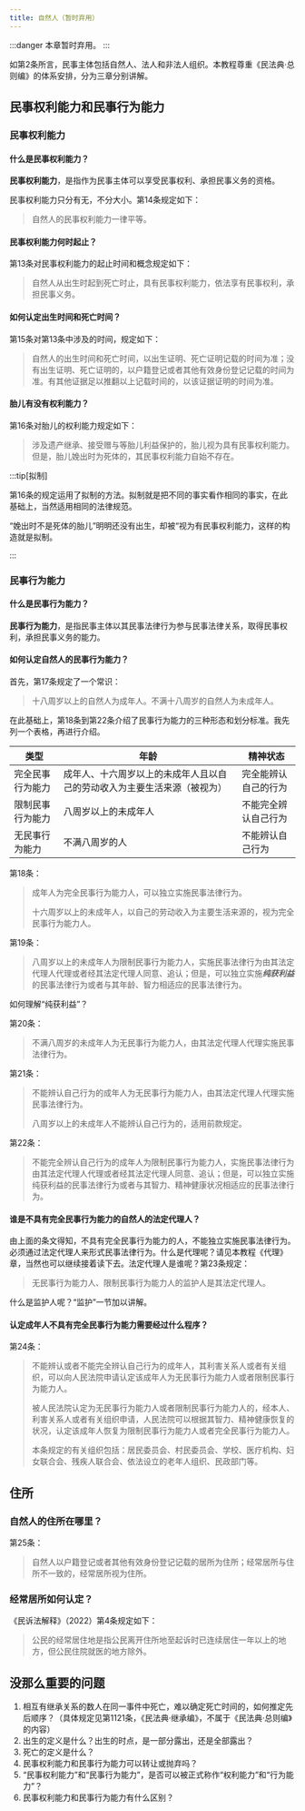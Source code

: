 ```yaml
---
title: 自然人（暂时弃用）
---
```


:::danger
本章暂时弃用。
:::

如第2条所言，民事主体包括自然人、法人和非法人组织。本教程尊重《民法典·总则编》的体系安排，分为三章分别讲解。


## 民事权利能力和民事行为能力

### 民事权利能力

#### 什么是民事权利能力？

**民事权利能力**，是指作为民事主体可以享受民事权利、承担民事义务的资格。

民事权利能力只分有无，不分大小。第14条规定如下：

> 自然人的民事权利能力一律平等。 

#### 民事权利能力何时起止？

第13条对民事权利能力的起止时间和概念规定如下：

> 自然人从出生时起到死亡时止，具有民事权利能力，依法享有民事权利，承担民事义务。 

#### 如何认定出生时间和死亡时间？

第15条对第13条中涉及的时间，规定如下：

> 自然人的出生时间和死亡时间，以出生证明、死亡证明记载的时间为准；没有出生证明、死亡证明的，以户籍登记或者其他有效身份登记记载的时间为准。有其他证据足以推翻以上记载时间的，以该证据证明的时间为准。 

#### 胎儿有没有权利能力？

第16条对胎儿的权利能力规定如下：

> 涉及遗产继承、接受赠与等胎儿利益保护的，胎儿视为具有民事权利能力。但是，胎儿娩出时为死体的，其民事权利能力自始不存在。

:::tip[拟制]

第16条的规定运用了拟制的方法。拟制就是把不同的事实看作相同的事实，在此基础上，当然适用相同的法律规范。

“娩出时不是死体的胎儿”明明还没有出生，却被“视为有民事权利能力，这样的构造就是拟制。

:::


### 民事行为能力

#### 什么是民事行为能力？

**民事行为能力**，是指民事主体以其民事法律行为参与民事法律关系，取得民事权利，承担民事义务的能力。

#### 如何认定自然人的民事行为能力？

首先，第17条规定了一个常识：

> 十八周岁以上的自然人为成年人。不满十八周岁的自然人为未成年人。 

在此基础上，第18条到第22条介绍了民事行为能力的三种形态和划分标准。我先列一个表格，再进行介绍。

|类型|年龄|精神状态|
|----|--|-------|
|完全民事行为能力|成年人、十六周岁以上的未成年人且以自己的劳动收入为主要生活来源（被视为）|完全能辨认自己的行为|
|限制民事行为能力|八周岁以上的未成年人|不能完全辨认自己行为|
|无民事行为能力|不满八周岁的人|不能辨认自己行为|

第18条：

> 成年人为完全民事行为能力人，可以独立实施民事法律行为。
>
> 十六周岁以上的未成年人，以自己的劳动收入为主要生活来源的，视为完全民事行为能力人。

第19条：

> 八周岁以上的未成年人为限制民事行为能力人，实施民事法律行为由其法定代理人代理或者经其法定代理人同意、追认；但是，可以独立实施***纯获利益***的民事法律行为或者与其年龄、智力相适应的民事法律行为。

如何理解“纯获利益”？

第20条：

> 不满八周岁的未成年人为无民事行为能力人，由其法定代理人代理实施民事法律行为。

第21条：

> 不能辨认自己行为的成年人为无民事行为能力人，由其法定代理人代理实施民事法律行为。
>
> 八周岁以上的未成年人不能辨认自己行为的，适用前款规定。 

第22条：

> 不能完全辨认自己行为的成年人为限制民事行为能力人，实施民事法律行为由其法定代理人代理或者经其法定代理人同意、追认；但是，可以独立实施纯获利益的民事法律行为或者与其智力、精神健康状况相适应的民事法律行为。 

#### 谁是不具有完全民事行为能力的自然人的法定代理人？

由上面的条文得知，不具有完全民事行为能力的人，不能独立实施民事法律行为。必须通过法定代理人来形式民事法律行为。什么是代理呢？请见本教程《代理》章，当然也可以继续接着读下去。法定代理人是谁呢？第23条规定：

> 无民事行为能力人、限制民事行为能力人的监护人是其法定代理人。 

什么是监护人呢？“监护”一节加以讲解。

#### 认定成年人不具有完全民事行为能力需要经过什么程序？

第24条：

> 不能辨认或者不能完全辨认自己行为的成年人，其利害关系人或者有关组织，可以向人民法院申请认定该成年人为无民事行为能力人或者限制民事行为能力人。
> 
> 被人民法院认定为无民事行为能力人或者限制民事行为能力人的，经本人、利害关系人或者有关组织申请，人民法院可以根据其智力、精神健康恢复的状况，认定该成年人恢复为限制民事行为能力人或者完全民事行为能力人。
>
> 本条规定的有关组织包括：居民委员会、村民委员会、学校、医疗机构、妇女联合会、残疾人联合会、依法设立的老年人组织、民政部门等。 

## 住所

### 自然人的住所在哪里？

第25条：

> 自然人以户籍登记或者其他有效身份登记记载的居所为住所；经常居所与住所不一致的，经常居所视为住所。 

### 经常居所如何认定？

《民诉法解释》（2022）第4条规定如下：

> 公民的经常居住地是指公民离开住所地至起诉时已连续居住一年以上的地方，但公民住院就医的地方除外。

## 没那么重要的问题

1. 相互有继承关系的数人在同一事件中死亡，难以确定死亡时间的，如何推定先后顺序？（具体规定见第1121条，《民法典·继承编》，不属于《民法典·总则编》的内容）
1. 出生的定义是什么？出生的时点，是一部分露出，还是全部露出？
2. 死亡的定义是什么？
2. 民事权利能力和民事行为能力可以转让或抛弃吗？
3. “民事权利能力”和“民事行为能力”，是否可以被正式称作“权利能力”和“行为能力”？
4. 民事权利能力和民事行为能力有什么区别？